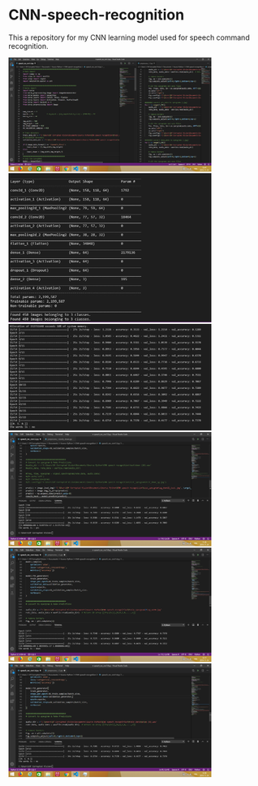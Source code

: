 # CNN-speech-recognition
This a repository for my CNN learning model used for speech command recognition.

<img src="https://github.com/nitrous-git/CNN-speech-recognition/blob/master/result%20cnn%20recognition%202.png" width="400">
<img src="https://github.com/nitrous-git/CNN-speech-recognition/blob/master/CNNmodel_1.png" width="400">
<img src="https://github.com/nitrous-git/CNN-speech-recognition/blob/master/CNNmodel_2.png" width="400">
<img src="https://github.com/nitrous-git/CNN-speech-recognition/blob/master/cnn%20speech%20recognition%20test%201.png" width="400">
<img src="https://github.com/nitrous-git/CNN-speech-recognition/blob/master/cnn%20speech%20recognition%20test%202.png" width="400">
<img src="https://github.com/nitrous-git/CNN-speech-recognition/blob/master/cnn%20speech%20recognition%20test%203.png" width="400">
